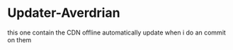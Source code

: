 # Updater-Averdrian

this one contain the CDN offline automatically update when i do an commit on them 